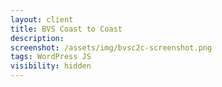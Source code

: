 ```yaml
---
layout: client
title: BVS Coast to Coast
description: 
screenshot: /assets/img/bvsc2c-screenshot.png
tags: WordPress JS 
visibility: hidden
---
```

